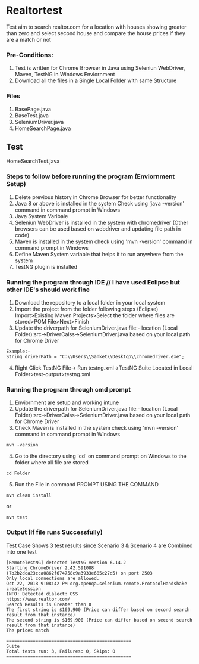 # Realtortest
Test aim to search realtor.com for a location with houses showing greater than zero and select second house and compare the house prices if they are a match or not

### Pre-Conditions:
1. Test is written for Chrome Browser in Java using Seleniun WebDriver, Maven, TestNG in Windows Enviornment
2. Download all the files in a Single Local Folder with same Structure

### Files
1. BasePage.java
2. BaseTest.java
3. SeleniumDriver.java
4. HomeSearchPage.java
## Test
HomeSearchTest.java

### Steps to follow before running the program (Enviornment Setup)
1. Delete previous history in Chrome Browser for better functionality
2. Java 8 or above is installed in the system Check using 'java -version' command in command prompt in Windows
3. Java System Varibale
4. Seleniun WebDriver is installed in the system with chromedriver (Other browsers can be used based on webdriver and updating file path in code)
5. Maven is installed in the system check using 'mvn -version' command in command prompt in Windows
6. Define Maven System variable that helps it to run anywhere from the system
7. TestNG plugin is installed 

### Running the program through IDE // I have used Eclipse but other IDE's should work fine
1. Download the repository to a local folder in your local system
2. Import the project from the folder following steps (Eclipse)
Import>Existing Maven Projects>Select the folder where files are stored>POM File>Next>Finish
3. Update the driverpath for SeleniumDriver.java file:- location (Local Folder):src->DriverCalss->SeleniumDriver.java based on your local path for Chrome Driver
```
Example:-
String driverPath = "C:\\Users\\Sanket\\Desktop\\chromedriver.exe";
```
4. Right Click TestNG File-> Run testng.xml->TestNG Suite
Located in Local Folder>test-output>testng.xml

### Running the program through cmd prompt
1. Enviornment are setup and working intune
2. Update the driverpath for SeleniumDriver.java file:- location (Local Folder):src->DriverCalss->SeleniumDriver.java based on your local path for Chrome Driver
3. Check Maven is installed in the system check using 'mvn -version' command in command prompt in Windows
```
mvn -version
```
4. Go to the directory using 'cd' on command prompt on Windows to the folder where all file are stored
```
cd Folder
```
5. Run the File in command PROMPT USING THE COMMAND
 ```
 mvn clean install
 ```
or
```
mvn test
```

### Output (If file runs Successfully)
Test Case Shows 3 test results since Scenario 3 & Scenario 4 are Combined into one test
```
[RemoteTestNG] detected TestNG version 6.14.2
Starting ChromeDriver 2.42.591088 (7b2b2dca23cca0862f674758c9a3933e685c27d5) on port 2503
Only local connections are allowed.
Oct 22, 2018 9:08:42 PM org.openqa.selenium.remote.ProtocolHandshake createSession
INFO: Detected dialect: OSS
https://www.realtor.com/
Search Results is Greater than 0
The first string is $169,900 (Price can differ based on second search result from that instance)
The second string is $169,900 (Price can differ based on second search result from that instance)
The prices match

===============================================
Suite
Total tests run: 3, Failures: 0, Skips: 0
===============================================
```
